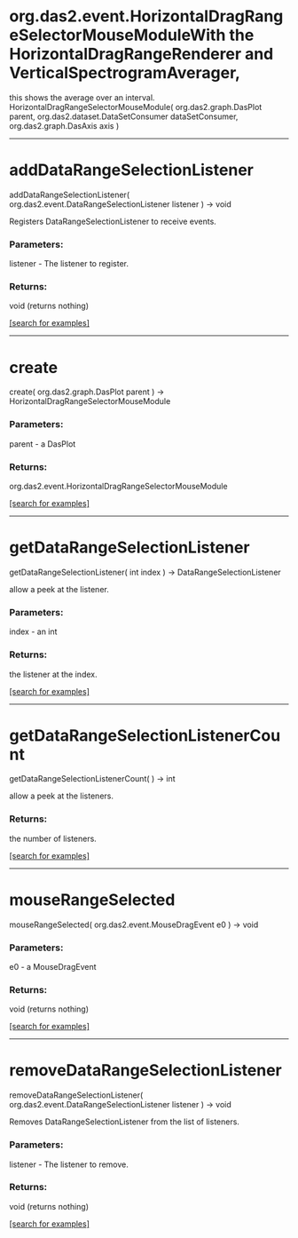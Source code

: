 # org.das2.event.HorizontalDragRangeSelectorMouseModuleWith the HorizontalDragRangeRenderer and VerticalSpectrogramAverager,
 this shows the average over an interval.
HorizontalDragRangeSelectorMouseModule( org.das2.graph.DasPlot parent, org.das2.dataset.DataSetConsumer dataSetConsumer, org.das2.graph.DasAxis axis )


***
<a name="addDataRangeSelectionListener"></a>
# addDataRangeSelectionListener
addDataRangeSelectionListener( org.das2.event.DataRangeSelectionListener listener ) &rarr; void

Registers DataRangeSelectionListener to receive events.

### Parameters:
listener - The listener to register.

### Returns:
void (returns nothing)


<a href="https://github.com/autoplot/dev/search?q=addDataRangeSelectionListener&unscoped_q=addDataRangeSelectionListener">[search for examples]</a>

***
<a name="create"></a>
# create
create( org.das2.graph.DasPlot parent ) &rarr; HorizontalDragRangeSelectorMouseModule



### Parameters:
parent - a DasPlot

### Returns:
org.das2.event.HorizontalDragRangeSelectorMouseModule


<a href="https://github.com/autoplot/dev/search?q=create&unscoped_q=create">[search for examples]</a>

***
<a name="getDataRangeSelectionListener"></a>
# getDataRangeSelectionListener
getDataRangeSelectionListener( int index ) &rarr; DataRangeSelectionListener

allow a peek at the listener.

### Parameters:
index - an int

### Returns:
the listener at the index.

<a href="https://github.com/autoplot/dev/search?q=getDataRangeSelectionListener&unscoped_q=getDataRangeSelectionListener">[search for examples]</a>

***
<a name="getDataRangeSelectionListenerCount"></a>
# getDataRangeSelectionListenerCount
getDataRangeSelectionListenerCount(  ) &rarr; int

allow a peek at the listeners.

### Returns:
the number of listeners.

<a href="https://github.com/autoplot/dev/search?q=getDataRangeSelectionListenerCount&unscoped_q=getDataRangeSelectionListenerCount">[search for examples]</a>

***
<a name="mouseRangeSelected"></a>
# mouseRangeSelected
mouseRangeSelected( org.das2.event.MouseDragEvent e0 ) &rarr; void



### Parameters:
e0 - a MouseDragEvent

### Returns:
void (returns nothing)


<a href="https://github.com/autoplot/dev/search?q=mouseRangeSelected&unscoped_q=mouseRangeSelected">[search for examples]</a>

***
<a name="removeDataRangeSelectionListener"></a>
# removeDataRangeSelectionListener
removeDataRangeSelectionListener( org.das2.event.DataRangeSelectionListener listener ) &rarr; void

Removes DataRangeSelectionListener from the list of listeners.

### Parameters:
listener - The listener to remove.

### Returns:
void (returns nothing)


<a href="https://github.com/autoplot/dev/search?q=removeDataRangeSelectionListener&unscoped_q=removeDataRangeSelectionListener">[search for examples]</a>

